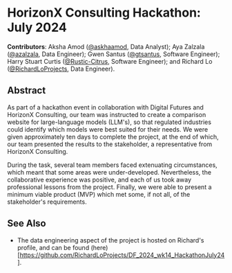 # HorizonX Consulting Hackathon: July 2024

**Contributors**: Aksha Amod ([@askhaamod](https://github.com/akshaamod), Data Analyst); Aya Zalzala ([@azalzala](https://github.com/azalzala), Data Engineer); Gwen Santus ([@gtsantus](https://github.com/gtsantus), Software Engineer); Harry Stuart Curtis ([@Rustic-Citrus](https://github.com/Rustic-Citrus), Software Engineer); and Richard Lo ([@RichardLoProjects](https://github.com/RichardLoProjects), Data Engineer).

## Abstract

As part of a hackathon event in collaboration with Digital Futures and HorizonX Consulting, our team was instructed to create a comparison website for large-language models (LLM's), so that regulated industries could identify which models were best suited for their needs. We were given approximately ten days to complete the project, at the end of which, our team presented the results to the stakeholder, a representative from HorizonX Consulting. 

During the task, several team members faced extenuating circumstances, which meant that some areas were under-developed. Nevertheless, the collaborative experience was positive, and each of us took away professional lessons from the project. Finally, we were able to present a minimum viable product (MVP) which met some, if not all, of the stakeholder's requirements.

## See Also

- The data engineering aspect of the project is hosted on Richard's profile, and can be found (here)[https://github.com/RichardLoProjects/DF_2024_wk14_HackathonJuly24].
